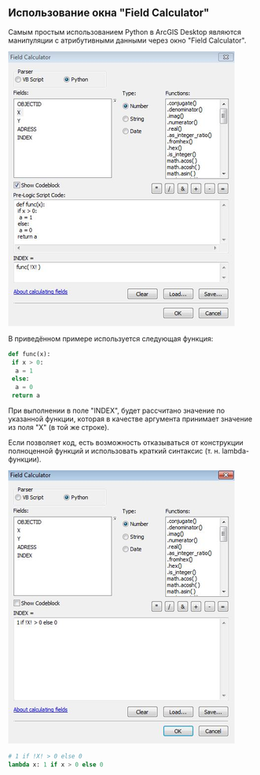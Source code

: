 ## Использование окна "Field Calculator"

Самым простым использованием Python в ArcGIS Desktop являются манипуляции с атрибутивными данными через окно "Field Calculator".

![alt-текст](images/arcpy.field_calculator_1.JPG "arcpy.field_calculator_1")

В приведённом примере используется следующая функция:

```python
def func(x):
 if x > 0:
  a = 1
 else:
  a = 0
 return a
```

При выполнении в поле "INDEX", будет рассчитано значение по указанной функции, которая в качестве аргумента принимает значение из поля "X" (в той же строке).

Если позволяет код, есть возможность отказываться от конструкции полноценной функций и использовать краткий синтаксис (т. н. lambda-функции).

![alt-текст](images/arcpy.field_calculator_2.JPG "arcpy.field_calculator_2")

```python
# 1 if !X! > 0 else 0
lambda x: 1 if x > 0 else 0
```
